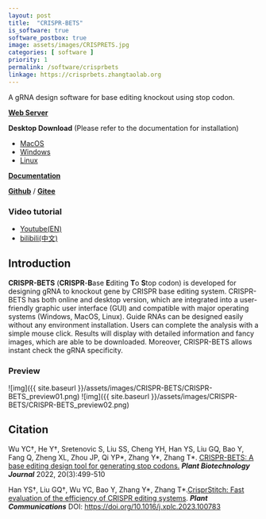 ```yaml
---
layout: post
title:  "CRISPR-BETS"
is_software: true
software_postbox: true
image: assets/images/CRISPRETS.jpg
categories: [ software ]
priority: 1
permalink: /software/crisprbets
linkage: https://crisprbets.zhangtaolab.org
---
```

A gRNA design software for base editing knockout using stop codon.

[**Web Server**](https://crisprbets.zhangtaolab.org)
 
**Desktop Download** (Please refer to the documentation for installation)

* [MacOS](https://github.com/yuechaowu/CRISPR-BETS_desktop/releases/download/V1.4/CrisprBaseETS_macos_package.zip)
* [Windows](https://github.com/yuechaowu/CRISPR-BETS_desktop/releases/download/V1.4/CrisprBaseETS_win_package.zip)
* [Linux](https://github.com/yuechaowu/CRISPR-BETS_desktop/releases/download/V1.4/CrisprBaseETS_linux_package.zip)

[**Documentation**](https://crispr-bets-online.readthedocs.io/en/latest/)  

[**Github**](https://github.com/zhangtaolab/CRISPR-BETS_desktop) / [**Gitee**](https://gitee.com/keeeeepgoing/CRISPR-BETS_desktop)

### Video tutorial
* [Youtube(EN)](https://www.youtube.com/watch?v=iZj22KE4RTo)
* [bilibili(中文)](https://www.bilibili.com/video/BV1c44y1z7TG)

## Introduction

**CRISPR-BETS** (**CRISPR**-**B**ase **E**diting **T**o **S**top codon) is developed for designing gRNA to knockout gene by CRISPR base editing system. CRISPR-BETS has both online and desktop version, which are integrated into a user-friendly graphic user interface (GUI) and compatible with major operating systems (Windows, MacOS, Linux). Guide RNAs can be designed easily without any environment installation. Users can complete the analysis with a simple mouse click. Results will display with detailed information and fancy images, which are able to be downloaded. Moreover, CRISPR-BETS allows instant check the gRNA specificity.

### Preview

![img]({{ site.baseurl }}/assets/images/CRISPR-BETS/CRISPR-BETS_preview01.png)
![img]({{ site.baseurl }}/assets/images/CRISPR-BETS/CRISPR-BETS_preview02.png)

## Citation

Wu YC†, He Y†, Sretenovic S, Liu SS, Cheng YH, Han YS, Liu GQ, Bao Y, Fang Q, Zheng XL, Zhou JP, Qi YP\*, Zhang Y\*, Zhang T\*. [CRISPR-BETS: A base editing design tool for generating stop codons.](https://onlinelibrary.wiley.com/doi/abs/10.1111/pbi.13732) ***Plant Biotechnology Journal*** 2022, 20(3):499-510

Han YS†, Liu GQ†, Wu YC, Bao Y, Zhang Y\*, Zhang T\*.[CrisprStitch: Fast evaluation of the efficiency of CRISPR editing systems](https://doi.org/10.1016/j.xplc.2023.100783). ***Plant Communications*** DOI: https://doi.org/10.1016/j.xplc.2023.100783